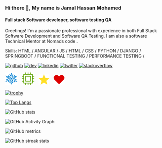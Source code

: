 ### Hi there 👋, My name is Jamal Hassan Mohamed
#### Full stack Software developer, software testing QA
Greetings! I'm a passionate professional with experience in both Full Stack Software Development and Software QA Testing. I am also a software Technical Mentor at Nomads code .

Skills: HTML / ANGULAR / JS / HTML / CSS  / PYTHON / DJANGO / SPRINGBOOT /  FUNCTIONAL TESTING / PERFORMANCE TESTING / 



[<img src='https://cdn.jsdelivr.net/npm/simple-icons@3.0.1/icons/github.svg' alt='github' height='40'>](https://github.com/JAMAL-MOHAMED-JALDESA-2893)  [<img src='https://cdn.jsdelivr.net/npm/simple-icons@3.0.1/icons/dev-dot-to.svg' alt='dev' height='40'>](https://dev.to/https://dev.to/jamalmohamedjaldesa2893_32)  [<img src='https://cdn.jsdelivr.net/npm/simple-icons@3.0.1/icons/linkedin.svg' alt='linkedin' height='40'>](https://www.linkedin.com/in/https://www.linkedin.com/in/jamal-hassan-768b12246//)  [<img src='https://cdn.jsdelivr.net/npm/simple-icons@3.0.1/icons/twitter.svg' alt='twitter' height='40'>](https://twitter.com/https://twitter.com/jayhamo22)  [<img src='https://cdn.jsdelivr.net/npm/simple-icons@3.0.1/icons/stackoverflow.svg' alt='stackoverflow' height='40'>](https://stackoverflow.com/users/https://stackoverflow.com/users/19887274/jamal-hassan-mohamed)  

<a href='https://archiveprogram.github.com/'><img src='https://raw.githubusercontent.com/acervenky/animated-github-badges/master/assets/acbadge.gif' width='40' height='40'></a> <a href='https://docs.github.com/en/developers'><img src='https://raw.githubusercontent.com/acervenky/animated-github-badges/master/assets/devbadge.gif' width='40' height='40'></a> <a href='https://stars.github.com/'><img src='https://raw.githubusercontent.com/acervenky/animated-github-badges/master/assets/starbadge.gif' width='35' height='35'></a> <a href='https://docs.github.com/en/github/supporting-the-open-source-community-with-github-sponsors'><img src='https://raw.githubusercontent.com/acervenky/animated-github-badges/master/assets/sponsorbadge.gif' width='35' height='35'></a> 

[![trophy](https://github-profile-trophy.vercel.app/?username=JAMAL-MOHAMED-JALDESA-2893)](https://github.com/ryo-ma/github-profile-trophy)

[![Top Langs](https://github-readme-stats.vercel.app/api/top-langs/?username=JAMAL-MOHAMED-JALDESA-2893)](https://github.com/anuraghazra/github-readme-stats)

![GitHub stats](https://github-readme-stats.vercel.app/api?username=JAMAL-MOHAMED-JALDESA-2893&show_icons=true)  

![GitHub Activity Graph](https://activity-graph.herokuapp.com/graph?username=JAMAL-MOHAMED-JALDESA-2893)  

![GitHub metrics](https://metrics.lecoq.io/JAMAL-MOHAMED-JALDESA-2893)  

![GitHub streak stats](https://streak-stats.demolab.com/?user=JAMAL-MOHAMED-JALDESA-2893)  



<!--
**JAMAL-MOHAMED-JALDESA-2893/JAMAL-MOHAMED-JALDESA-2893** is a ✨ _special_ ✨ repository because its `README.md` (this file) appears on your GitHub profile.

Here are some ideas to get you started:

- 🔭 I’m currently working on ...
- 🌱 I’m currently learning ...
- 👯 I’m looking to collaborate on ...
- 🤔 I’m looking for help with ...
- 💬 Ask me about ...
- 📫 How to reach me: ...
- 😄 Pronouns: ...
- ⚡ Fun fact: ...
-->
